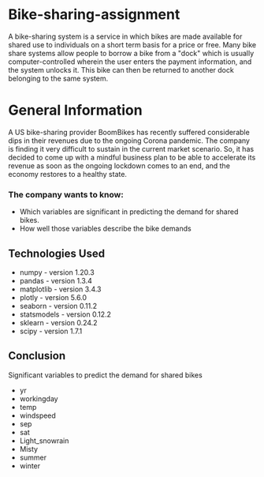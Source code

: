 # Bike-sharing-assignment
A bike-sharing system is a service in which bikes are made available for shared use to individuals on a short term basis for a price or free. Many bike share systems allow people to borrow a bike from a "dock" which is usually computer-controlled wherein the user enters the payment information, and the system unlocks it. This bike can then be returned to another dock belonging to the same system.

# General Information
   A US bike-sharing provider BoomBikes has recently suffered considerable dips in their revenues due to the ongoing Corona pandemic. The company is finding it very difficult to sustain in the current market scenario. So, it has decided to come up with a mindful business plan to be able to accelerate its revenue as soon as the ongoing lockdown comes to an end, and the economy restores to a healthy state. 
   
### The company wants to know:
- Which variables are significant in predicting the demand for shared bikes.
- How well those variables describe the bike demands

## Technologies Used
- numpy - version 1.20.3
- pandas - version 1.3.4
- matplotlib - version 3.4.3
- plotly - version 5.6.0
- seaborn - version 0.11.2
- statsmodels - version 0.12.2
- sklearn - version 0.24.2
- scipy - version 1.7.1   

## Conclusion
Significant variables to predict the demand for shared bikes

- yr
- workingday
- temp
- windspeed
- sep
- sat
- Light_snowrain 
- Misty
- summer
- winter
